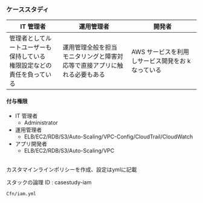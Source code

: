 ### ケーススタディ

| IT 管理者                                                                  | 運用管理者                                                                   | 開発者                                            |
| -------------------------------------------------------------------------- | ---------------------------------------------------------------------------- | ------------------------------------------------- |
| 管理者としてルートユーザーも保持している<br>権限設定などの責任を負っている | 運用管理全般を担当<br>モニタリングと障害対応等で直接アプリに触れる必要もある | AWS サービスを利用しサービス開発をお k なっている |

#### 付与権限

- IT 管理者
  - Administrator
- 運用管理者
  - ELB/EC2/RDB/S3/Auto-Scaling/VPC-Config/CloudTrail/CloudWatch
- アプリ開発者
  - ELB/EC2/RDB/S3/Auto-Scaling/VPC

<br>
カスタマインラインポリシーを作成、設定はymlに記載

スタックの論理 ID : casestudy-iam

```
Cfn/iam.yml
```

